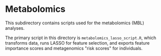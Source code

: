 # Metabolomics

This subdirectory contains scripts used for the metabolomics (MBL) analyses.

The primary script in this directory is `metabolomics_lasso_script.R`, which transforms data, runs LASSO for feature selection, and exports feature importance scores and metagenomics "risk scores" for individuals.
